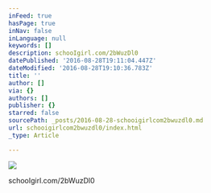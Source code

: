 ```yaml
---
inFeed: true
hasPage: true
inNav: false
inLanguage: null
keywords: []
description: schooIgirl.com/2bWuzDl0
datePublished: '2016-08-28T19:11:04.447Z'
dateModified: '2016-08-28T19:10:36.783Z'
title: ''
author: []
via: {}
authors: []
publisher: {}
starred: false
sourcePath: _posts/2016-08-28-schooigirlcom2bwuzdl0.md
url: schooigirlcom2bwuzdl0/index.html
_type: Article

---
```

![](https://the-grid-user-content.s3-us-west-2.amazonaws.com/3eaf77bc-a62e-4b40-9f3c-6247a3230490.jpg)

schooIgirl.com/2bWuzDl0